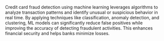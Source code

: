 Credit card fraud detection using machine learning leverages algorithms to analyze transaction patterns and identify unusual or suspicious behavior in real time. By applying techniques like classification, anomaly detection, and clustering, ML models can significantly reduce false positives while improving the accuracy of detecting fraudulent activities. This enhances financial security and helps banks minimize losses.
